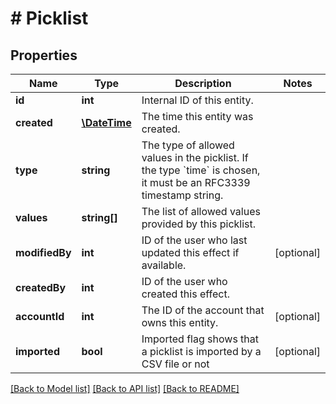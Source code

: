 # # Picklist

## Properties

Name | Type | Description | Notes
------------ | ------------- | ------------- | -------------
**id** | **int** | Internal ID of this entity. | 
**created** | [**\DateTime**](\DateTime.md) | The time this entity was created. | 
**type** | **string** | The type of allowed values in the picklist. If the type &#x60;time&#x60; is chosen, it must be an RFC3339 timestamp string. | 
**values** | **string[]** | The list of allowed values provided by this picklist. | 
**modifiedBy** | **int** | ID of the user who last updated this effect if available. | [optional] 
**createdBy** | **int** | ID of the user who created this effect. | 
**accountId** | **int** | The ID of the account that owns this entity. | [optional] 
**imported** | **bool** | Imported flag shows that a picklist is imported by a CSV file or not | [optional] 

[[Back to Model list]](../../README.md#documentation-for-models) [[Back to API list]](../../README.md#documentation-for-api-endpoints) [[Back to README]](../../README.md)


